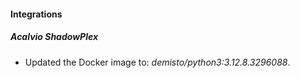 
#### Integrations

##### Acalvio ShadowPlex

- Updated the Docker image to: *demisto/python3:3.12.8.3296088*.

